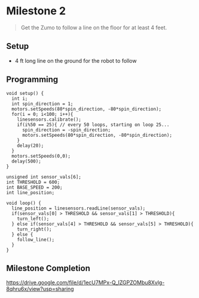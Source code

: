 # Milestone 2
> Get the Zumo to follow a line on the floor for at least 4 feet.

## Setup
- 4 ft long line on the ground for the robot to follow

## Programming
```
void setup() {
  int i;
  int spin_direction = 1;
  motors.setSpeeds(80*spin_direction, -80*spin_direction);
  for(i = 0; i<100; i++){
    linesensors.calibrate();
    if(i%50 == 25){ // every 50 loops, starting on loop 25...
      spin_direction = -spin_direction;
      motors.setSpeeds(80*spin_direction, -80*spin_direction);
    }
    delay(20);
  }
  motors.setSpeeds(0,0);
  delay(500);
}

unsigned int sensor_vals[6];
int THRESHOLD = 600;
int BASE_SPEED = 200;
int line_position;

void loop() {
  line_position = linesensors.readLine(sensor_vals);
  if(sensor_vals[0] > THRESHOLD && sensor_vals[1] > THRESHOLD){
    turn_left();
  } else if(sensor_vals[4] > THRESHOLD && sensor_vals[5] > THRESHOLD){
    turn_right();
  } else {
    follow_line();
  }
}
```
## Milestone Completion
https://drive.google.com/file/d/1ecU7MPx-Q_IZGPZOMbu8Xvlg-8qhru6x/view?usp=sharing
